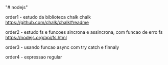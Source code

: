 "# nodejs" 


order1 - estudo da biblioteca chalk
chalk https://github.com/chalk/chalk#readme

order2 - estudo fs e funcoes sincrona e assincrona, com funcao de erro
fs https://nodejs.org/api/fs.html

order3 - usando funcao async com try catch e finnaly

order4 - expressao regular
